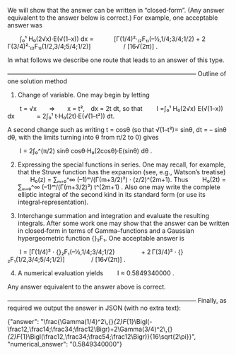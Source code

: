We will show that the answer can be written in “closed‐form”. (Any answer equivalent to the answer below is correct.) For example, one acceptable answer was

  ∫₀¹ H₀(2√x)·E(√(1–x)) dx =
   [Γ(1/4)²·₍₂F₁₎(–½,1/4;3/4;1/2) + 2 Γ(3/4)²·₍₂F₁₎(1/2,3/4;5/4;1/2)]
     / [16√(2π)] .

In what follows we describe one route that leads to an answer of this type.

–––––––––––––––––––––––––––––––––––––––––––––––––––––––––––––
Outline of one solution method

1. Change of variable. One may begin by letting

  t = √x  ⇒  x = t², dx = 2t dt,
so that
  I =∫₀¹ H₀(2√x) E(√(1–x)) dx
    = 2∫₀¹ t·H₀(2t)·E(√(1–t²)) dt.

A second change such as writing t = cosθ (so that √(1–t²)= sinθ, dt = – sinθ dθ, with the limits turning into θ from π/2 to 0) gives

  I = 2∫₀^(π/2) sinθ cosθ·H₀(2cosθ)·E(sinθ) dθ .

2. Expressing the special functions in series. One may recall, for example, that the Struve function has the expansion (see, e.g., Watson’s treatise)
  H₀(z) = ∑ₘ₌₀^∞ (–1)ᵐ/(Γ(m+3/2)²) · (z/2)^(2m+1).
Thus
  H₀(2t) = ∑ₘ₌₀^∞ (–1)ᵐ/(Γ(m+3/2)²) t^(2m+1) .
Also one may write the complete elliptic integral of the second kind in its standard form (or use its integral‐representation).

3. Interchange summation and integration and evaluate the resulting integrals. After some work one may show that the answer can be written in closed‐form in terms of Gamma–functions and a Gaussian hypergeometric function {}₂F₁. One acceptable answer is

  I = [Γ(1/4)² · {}₂F₁(–½,1/4;3/4;1/2)
    + 2 Γ(3/4)² · {}₂F₁(1/2,3/4;5/4;1/2)]
    / [16√(2π)] .

4. A numerical evaluation yields
  I ≈ 0.5849340000 .

Any answer equivalent to the answer above is correct.

–––––––––––––––––––––––––––––––––––––––––––––––––––––––––––––
Finally, as required we output the answer in JSON (with no extra text):

{"answer": "\\frac{\\Gamma(1/4)^2\\,{}_{2}F_{1}\\Bigl(-\\frac12,\\frac14;\\frac34;\\frac12\\Bigr)+2\\Gamma(3/4)^2\\,{}_{2}F_{1}\\Bigl(\\frac12,\\frac34;\\frac54;\\frac12\\Bigr)}{16\\sqrt{2\\pi}}", "numerical_answer": "0.5849340000"}